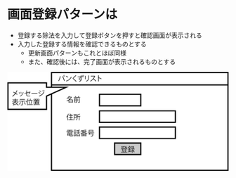 # 画面登録パターンは

* 登録する除法を入力して登録ボタンを押すと確認画面が表示される
* 入力した登録する情報を確認できるものとする
    * 更新画面パターンもこれとほぼ同様
    * また、確認後には、完了画面が表示されるものとする

![ui_01](image/ui_01.png)